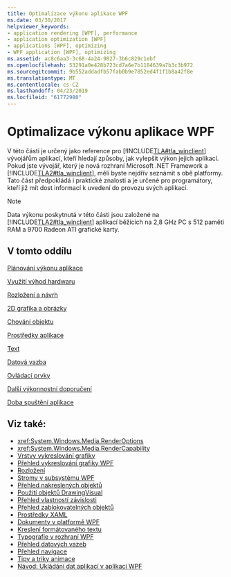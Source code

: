 ```yaml
---
title: Optimalizace výkonu aplikace WPF
ms.date: 03/30/2017
helpviewer_keywords:
- application rendering [WPF], performance
- application optimization [WPF]
- applications [WPF], optimizing
- WPF application [WPF], optimizing
ms.assetid: ac8c6aa3-3c68-4a24-9827-3b6c829c1ebf
ms.openlocfilehash: 53291a0e428b723cd7a6e7b1184639a7b3c3b972
ms.sourcegitcommit: 9b552addadfb57fab0b9e7852ed4f1f1b8a42f8e
ms.translationtype: MT
ms.contentlocale: cs-CZ
ms.lasthandoff: 04/23/2019
ms.locfileid: "61772980"
---
```

# <a name="optimizing-wpf-application-performance"></a>Optimalizace výkonu aplikace WPF
V této části je určený jako reference pro [!INCLUDE[TLA#tla_winclient](../../../../includes/tlasharptla-winclient-md.md)] vývojářům aplikací, kteří hledají způsoby, jak vylepšit výkon jejich aplikací. Pokud jste vývojář, který je nová rozhraní Microsoft .NET Framework a [!INCLUDE[TLA2#tla_winclient](../../../../includes/tla2sharptla-winclient-md.md)], měli byste nejdřív seznámit s obě platformy. Tato část předpokládá i praktické znalosti a je určené pro programátory, kteří již mít dost informací k uvedení do provozu svých aplikací.  
  
> [!NOTE]
>  Data výkonu poskytnutá v této části jsou založené na [!INCLUDE[TLA2#tla_winclient](../../../../includes/tla2sharptla-winclient-md.md)] aplikací běžících na 2,8 GHz PC s 512 paměti RAM a 9700 Radeon ATI grafické karty.  
  
## <a name="in-this-section"></a>V tomto oddílu  
 [Plánování výkonu aplikace](planning-for-application-performance.md)  
  
 [Využití výhod hardwaru](optimizing-performance-taking-advantage-of-hardware.md)  
  
 [Rozložení a návrh](optimizing-performance-layout-and-design.md)  
  
 [2D grafika a obrázky](optimizing-performance-2d-graphics-and-imaging.md)  
  
 [Chování objektu](optimizing-performance-object-behavior.md)  
  
 [Prostředky aplikace](optimizing-performance-application-resources.md)  
  
 [Text](optimizing-performance-text.md)  
  
 [Datová vazba](optimizing-performance-data-binding.md)  
  
 [Ovládací prvky](optimizing-performance-controls.md)  
  
 [Další výkonnostní doporučení](optimizing-performance-other-recommendations.md)  
  
 [Doba spuštění aplikace](application-startup-time.md)  
  
## <a name="see-also"></a>Viz také:

- <xref:System.Windows.Media.RenderOptions>
- <xref:System.Windows.Media.RenderCapability>
- [Vrstvy vykreslování grafiky](graphics-rendering-tiers.md)
- [Přehled vykreslování grafiky WPF](../graphics-multimedia/wpf-graphics-rendering-overview.md)
- [Rozložení](layout.md)
- [Stromy v subsystému WPF](trees-in-wpf.md)
- [Přehled nakreslených objektů](../graphics-multimedia/drawing-objects-overview.md)
- [Použití objektů DrawingVisual](../graphics-multimedia/using-drawingvisual-objects.md)
- [Přehled vlastností závislosti](dependency-properties-overview.md)
- [Přehled zablokovatelných objektů](freezable-objects-overview.md)
- [Prostředky XAML](xaml-resources.md)
- [Dokumenty v platformě WPF](documents-in-wpf.md)
- [Kreslení formátovaného textu](drawing-formatted-text.md)
- [Typografie v rozhraní WPF](typography-in-wpf.md)
- [Přehled datových vazeb](../data/data-binding-overview.md)
- [Přehled navigace](../app-development/navigation-overview.md)
- [Tipy a triky animace](../graphics-multimedia/animation-tips-and-tricks.md)
- [Návod: Ukládání dat aplikací v aplikaci WPF](walkthrough-caching-application-data-in-a-wpf-application.md)
